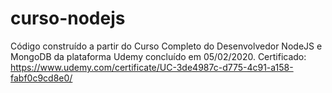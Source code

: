 # curso-nodejs
Código construído a partir do Curso Completo do Desenvolvedor NodeJS e MongoDB da plataforma Udemy concluído em 05/02/2020.
Certificado: https://www.udemy.com/certificate/UC-3de4987c-d775-4c91-a158-fabf0c9cd8e0/